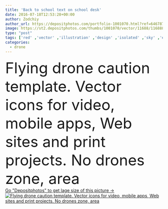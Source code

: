 ```yaml
---
title: 'Back to school text on school desk'
date: 2016-07-18T12:53:28+00:00
author: Zodchiy
author_url: https://depositphotos.com/portfolio-1001070.html?ref=64678756
image: https://st2.depositphotos.com/thumbs/1001070/vector/11688/116888330/api_thumb_450.jpg?forcejpeg=true
type: "post"
tags: ['red' ,'vector' ,'illustration' ,'design' ,'isolated' ,'sky' ,'equipment' ,'sign' ,'vehicle' ,'danger' ,'black' ,'technology' ,'silhouette' ,'symbol' ,'icon' ,'stylized' ,'digital' ,'camera' ,'remote' ,'safety' ,'security' ,'fly' ,'stencil' ,'military' ,'flight' ,'warning' ,'attack' ,'innovation' ,'aircraft' ,'spy' ,'surveillance' ,'predator' ,'stop' ,'plane' ,'logo' ,'aerial' ,'pictogram' ,'zone' ,'ban' ,'prohibited' ,'copter' ,'drone' ,'piloted' ,'unmanned' ,'uav' ,'no fly' ,'quadrocopter' ]
categories: 
  - drone
---
```

<div aling="center">
            <font size="60"> Flying drone caution template. Vector icons for video, mobile apps, Web sites and print projects. No drones zone, area</font>   
</div>
<div>
    <a href='https://depositphotos.com/116888330/stock-illustration-back-to-school-text-on.html?ref=64678756' target=_blank > Go "Depositphotos" to get lage size of this picture ->
        <img href='https://depositphotos.com/116888330/stock-illustration-back-to-school-text-on.html?ref=64678756' src='https://st2.depositphotos.com/1001070/11688/v/950/depositphotos_116888330-stock-illustration-back-to-school-text-on.jpg?forcejpeg=true' alt='Flying drone caution template. Vector icons for video, mobile apps, Web sites and print projects. No drones zone, area' >
    </a>
</div>
